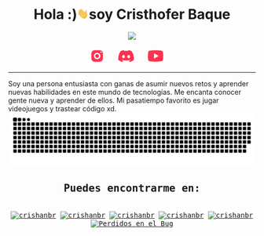 <h1 align="center">
  Hola :)<img width="24" src="https://github.com/1999AZZAR/1999AZZAR/blob/main/resources/img/waving.gif">soy Cristhofer Baque
</h1>

<!-- Typing SVG by DenverCoder1 - https://github.com/DenverCoder1/readme-typing-svg -->
<p align="center">
  <a href="https://github.com/DenverCoder1/readme-typing-svg"><img src="https://readme-typing-svg.herokuapp.com/?lines=Estudiante+de+Ingeniería+de+Software;en+la+Universidad+de+Guayaquil,+Ecuador&center=true&width=500&height=45&color=ff314e&vCenter=true&size=22"></a>
</p>

<!-- Sección de redes sociales -->
<p align="center">
  <a href="https://www.instagram.com/crishanbr"><img width="32px" alt="Instagram" title="Instagram" src="icons/instagram.svg"/></a>
  &#8287;&#8287;&#8287;&#8287;&#8287;
  <a href="https://discord.gg/2fFXJhwHSB" alt="Perdidos en el Bug"><img width="32px" src="icons/discordia.svg"/></a>
  &#8287;&#8287;&#8287;&#8287;&#8287;
  <a href="https://www.youtube.com/c/CrishanBR"><img width="32px" alt="Youtube" title="Youtube" src="icons/youtube-play.svg"/></a>
  &#8287;&#8287;&#8287;&#8287;&#8287;
</p>

<hr/>
Soy una persona entusiasta con ganas de asumir nuevos retos y aprender nuevas habilidades en este mundo de tecnologías. Me encanta conocer gente nueva y aprender de ellos. Mi pasatiempo favorito es jugar videojuegos y trastear código xd.

<div align="center">
  <a href="https://github.com/crishanbr">
    <!-- Original svg image from https://github.com/1999AZZAR/1999AZZAR/blob/main/resources/img/grid-snake.svg -->
    <img  src="icons/contribution-snake.svg" alt="snake"/>
  </a>
</div>

<!--<details>
  <summary>☎️ Contacto</summary> -->
<div>
  <samp>
    <h2 align="center">Puedes encontrarme en:</h2>
    <p align="center">
      <br/>
      <a href="https://www.linkedin.com/in/crishanbr/" target="blank"><img align="center"
         src="https://img.shields.io/badge/linkedin-%231DA1F2.svg?style=for-the-badge&logo=linkedin&logoColor=white"
         alt="crishanbr" height="30"/></a>
      <a href="https://fb.com/crishanbr" target="blank"><img align="center"
         src="https://img.shields.io/badge/facebook-4267B2.svg?style=for-the-badge&logo=facebook&logoColor=white"
         alt="crishanbr" height="30"/></a>
      <a href="https://mailto:crishan.0531@gmail.com" target="blank"><img align="center"
         src="https://img.shields.io/badge/gmail-EA4335.svg?style=for-the-badge&logo=gmail&logoColor=white"
         alt="crishanbr" height="30"/></a>
      <a href="https://instagram.com/crishanbr" target="blank"><img align="center"
         src="https://img.shields.io/badge/instagram-%23E4405F.svg?style=for-the-badge&logo=Instagram&logoColor=white"
         alt="crishanbr" height="30"/></a>
      <a href="https://twitter.com/crishanbr" target="blank"><img align="center"
         src="https://img.shields.io/badge/twitter-1DA1F2.svg?style=for-the-badge&logo=twitter&logoColor=white"
         alt="crishanbr" height="30"/></a>
      <a href="https://discord.gg/2fFXJhwHSB" target="blank"><img align="center"
         src="https://img.shields.io/badge/discord-5865F2.svg?style=for-the-badge&logo=discord&logoColor=white"
         alt="Perdidos en el Bug" height="30"/></a>
      <br>
    </p>
  </samp>
</div>
<!--</details>-->
